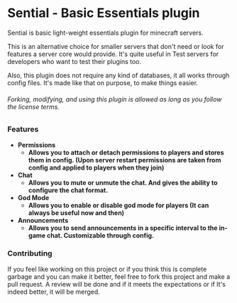 # Sential - Basic Essentials plugin

Sential is basic light-weight essentials plugin for minecraft servers. 

This is an alternative choice for smaller servers that don't need or look for features a server core would provide.
It's quite useful in Test servers for developers who want to test their plugins too.

Also, this plugin does not require any kind of databases, it all works through config files. It's made like that on purpose, to make things easier.

###### *Forking, modifying, and using this plugin is allowed as long as you follow the license terms.*

### Features
- **Permissions**
  - **Allows you to attach or detach permissions to players and stores them in config. (Upon server restart permissions are taken from config and applied to players when they join)**
- **Chat**
  - **Allows you to mute or unmute the chat. And gives the ability to configure the chat format.**
- **God Mode**
  - **Allows you to enable or disable god mode for players (It can always be useful now and then)**
- **Announcements**
  - **Allows you to send announcements in a specific interval to the in-game chat. Customizable through config.**

### Contributing
If you feel like working on this project or if you think this is complete garbage and you can make it better, feel free to fork this project and make a pull request. A review will be done and if it meets the expectations or if It's indeed better, it will be merged.